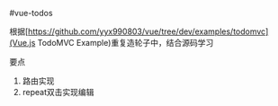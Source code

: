 #vue-todos

根据[https://github.com/yyx990803/vue/tree/dev/examples/todomvc](Vue.js TodoMVC Example)重复造轮子中，结合源码学习

要点

1. 路由实现
2. repeat双击实现编辑
